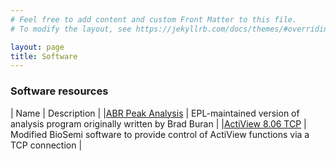 ```yaml
---
# Feel free to add content and custom Front Matter to this file.
# To modify the layout, see https://jekyllrb.com/docs/themes/#overriding-theme-defaults

layout: page
title: Software
---
```


### Software resources

| Name | Description |
|[ABR Peak Analysis](https://github.com/EPL-Engineering/abr-peak-analysis) | EPL-maintained version of analysis program originally written by Brad Buran |
|[ActiView 8.06 TCP](https://github.com/EPL-Engineering/actiview806-tcp) | Modified BioSemi software to provide control of ActiView functions via a TCP connection |
